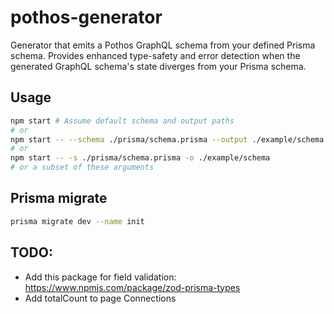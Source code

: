 # pothos-generator

Generator that emits a Pothos GraphQL schema from your defined Prisma schema. Provides enhanced type-safety and error detection when the generated GraphQL schema's state diverges from your Prisma schema.

## Usage

```bash
npm start # Assume default schema and output paths
# or
npm start -- --schema ./prisma/schema.prisma --output ./example/schema
# or
npm start -- -s ./prisma/schema.prisma -o ./example/schema
# or a subset of these arguments
```

## Prisma migrate

```bash
prisma migrate dev --name init
```

## TODO:
- Add this package for field validation: https://www.npmjs.com/package/zod-prisma-types
- Add totalCount to page Connections
